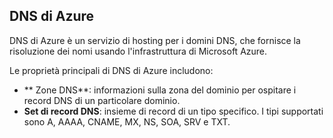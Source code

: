 ## DNS di Azure

DNS di Azure è un servizio di hosting per i domini DNS, che fornisce la risoluzione dei nomi usando l'infrastruttura di Microsoft Azure.

Le proprietà principali di DNS di Azure includono:

- ** Zone DNS**: informazioni sulla zona del dominio per ospitare i record DNS di un particolare dominio.
- **Set di record DNS**: insieme di record di un tipo specifico. I tipi supportati sono A, AAAA, CNAME, MX, NS, SOA, SRV e TXT.

<!---HONumber=Oct15_HO3-->